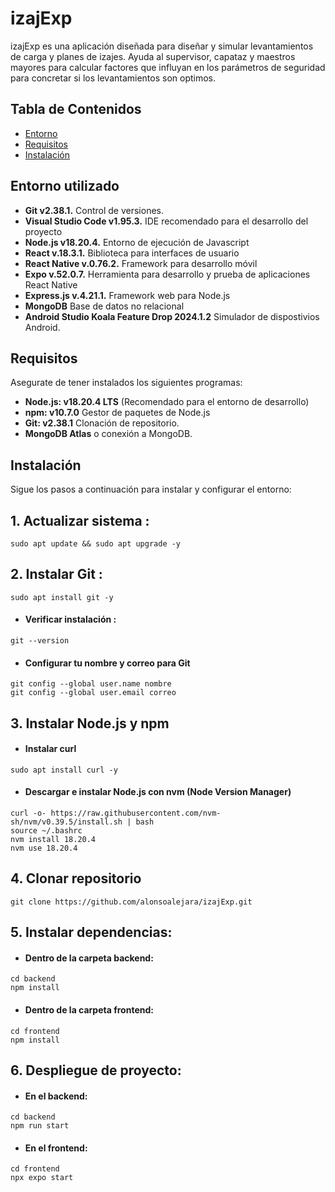 # izajExp

izajExp es una aplicación diseñada para diseñar y simular levantamientos de carga y planes de izajes.
Ayuda al supervisor, capataz y maestros mayores para calcular factores
que influyan en los parámetros de seguridad para concretar si los levantamientos son optimos.

## Tabla de Contenidos

- [Entorno](#entorno)
- [Requisitos](#requisitos)
- [Instalación](#instalación)

## Entorno utilizado

- **Git v2.38.1.** Control de versiones. 
- **Visual Studio Code v1.95.3.**  IDE recomendado para el desarrollo del proyecto
- **Node.js v18.20.4.**  Entorno de ejecución de Javascript
- **React v.18.3.1.**  Biblioteca para interfaces de usuario
- **React Native v.0.76.2.**  Framework para desarrollo móvil
- **Expo v.52.0.7.**  Herramienta para desarrollo y prueba de aplicaciones React Native
- **Express.js v.4.21.1.**  Framework web para Node.js
- **MongoDB** Base de datos no relacional
- **Android Studio Koala Feature Drop 2024.1.2** Simulador de dispostivios Android.

## Requisitos

Asegurate de tener instalados los siguientes programas:

- **Node.js: v18.20.4 LTS**  (Recomendado para el entorno de desarrollo)
- **npm: v10.7.0** Gestor de paquetes de Node.js 
- **Git: v2.38.1** Clonación de repositorio.
- **MongoDB Atlas** o conexión a MongoDB.

## Instalación

Sigue los pasos a continuación para instalar y configurar el entorno:

## 1.  Actualizar sistema :
~~~
sudo apt update && sudo apt upgrade -y
~~~

## 2. Instalar Git : 
~~~
sudo apt install git -y
~~~
- #### Verificar instalación :
~~~
git --version
~~~
- #### Configurar tu nombre y correo para Git
~~~
git config --global user.name nombre
git config --global user.email correo
~~~

## 3. Instalar Node.js y npm

- #### Instalar curl
~~~
sudo apt install curl -y
~~~ 

- #### Descargar e instalar Node.js con nvm (Node Version Manager)
~~~
curl -o- https://raw.githubusercontent.com/nvm-sh/nvm/v0.39.5/install.sh | bash
source ~/.bashrc
nvm install 18.20.4
nvm use 18.20.4 
~~~

## 4. Clonar repositorio
~~~
git clone https://github.com/alonsoalejara/izajExp.git
~~~

## 5. Instalar dependencias:

- #### Dentro de la carpeta backend:
~~~
cd backend
npm install
~~~

- #### Dentro de la carpeta frontend:
~~~
cd frontend
npm install
~~~

## 6. Despliegue de proyecto:

- #### En el backend:
~~~
cd backend
npm run start
~~~

- #### En el frontend:
~~~
cd frontend
npx expo start
~~~